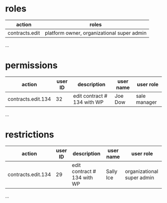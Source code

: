 # roles
| action         | roles                                      |
|----------------|--------------------------------------------|
| contracts.edit | platform owner, organizational super admin |
...

# permissions
|action              | user ID | description                 | user name | user role    |
|--------------------|---------|-----------------------------|-----------|--------------|
| contracts.edit.134 | 32      | edit contract # 134 with WP | Joe Dow   | sale manager |
...

# restrictions
|action              | user ID | description                 | user name | user role                  |
|--------------------|---------|-----------------------------|-----------|----------------------------|
| contracts.edit.134 | 29      | edit contract # 134 with WP | Sally Ice | organizational super admin |
...
